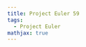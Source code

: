 ```yaml
---
title: Project Euler 59
tags:
  - Project Euler
mathjax: true
---
```

<escape><!-- more --></escape>

